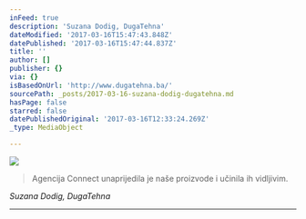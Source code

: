 ```yaml
---
inFeed: true
description: 'Suzana Dodig, DugaTehna'
dateModified: '2017-03-16T15:47:43.848Z'
datePublished: '2017-03-16T15:47:44.837Z'
title: ''
author: []
publisher: {}
via: {}
isBasedOnUrl: 'http://www.dugatehna.ba/'
sourcePath: _posts/2017-03-16-suzana-dodig-dugatehna.md
hasPage: false
starred: false
datePublishedOriginal: '2017-03-16T12:33:24.269Z'
_type: MediaObject

---
```

![](https://the-grid-user-content.s3-us-west-2.amazonaws.com/ed68e270-064b-49b2-bd53-0c9a900d7926.png)

> Agencija Connect unaprijedila je naše proizvode i učinila ih vidljivim.

_Suzana Dodig, DugaTehna_

---